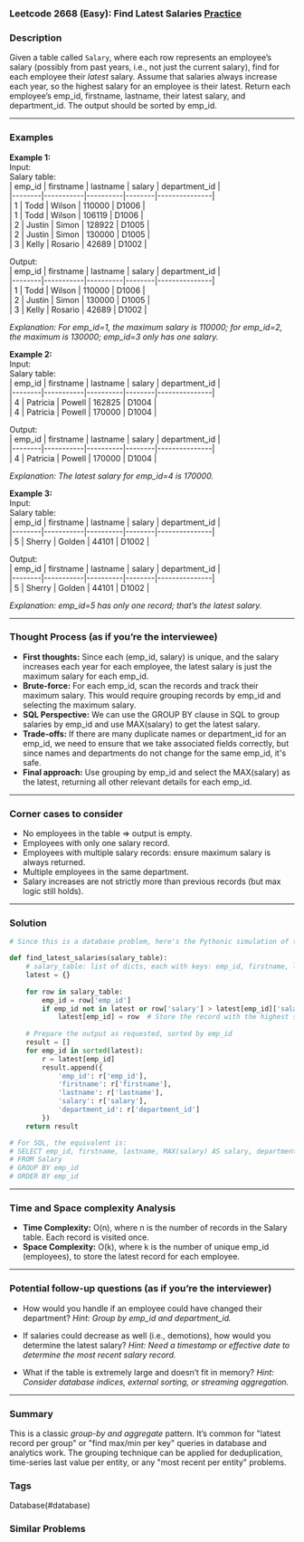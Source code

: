 ### Leetcode 2668 (Easy): Find Latest Salaries [Practice](https://leetcode.com/problems/find-latest-salaries)

### Description  
Given a table called `Salary`, where each row represents an employee’s salary (possibly from past years, i.e., not just the current salary), find for each employee their *latest* salary. Assume that salaries always increase each year, so the highest salary for an employee is their latest. Return each employee’s emp\_id, firstname, lastname, their latest salary, and department\_id. The output should be sorted by emp\_id.

---

### Examples  

**Example 1:**  
Input:  
Salary table:  
| emp_id | firstname | lastname | salary | department_id |  
|--------|-----------|----------|--------|---------------|  
| 1      | Todd      | Wilson   | 110000 | D1006         |  
| 1      | Todd      | Wilson   | 106119 | D1006         |  
| 2      | Justin    | Simon    | 128922 | D1005         |  
| 2      | Justin    | Simon    | 130000 | D1005         |  
| 3      | Kelly     | Rosario  | 42689  | D1002         |

Output:  
| emp_id | firstname | lastname | salary | department_id |  
|--------|-----------|----------|--------|---------------|  
| 1      | Todd      | Wilson   | 110000 | D1006         |  
| 2      | Justin    | Simon    | 130000 | D1005         |  
| 3      | Kelly     | Rosario  | 42689  | D1002         |

*Explanation: For emp_id=1, the maximum salary is 110000; for emp_id=2, the maximum is 130000; emp_id=3 only has one salary.*

**Example 2:**  
Input:  
Salary table:  
| emp_id | firstname | lastname | salary | department_id |  
|--------|-----------|----------|--------|---------------|  
| 4      | Patricia  | Powell   | 162825 | D1004         |  
| 4      | Patricia  | Powell   | 170000 | D1004         |

Output:  
| emp_id | firstname | lastname | salary | department_id |  
|--------|-----------|----------|--------|---------------|  
| 4      | Patricia  | Powell   | 170000 | D1004         |

*Explanation: The latest salary for emp_id=4 is 170000.*

**Example 3:**  
Input:  
Salary table:  
| emp_id | firstname | lastname | salary | department_id |  
|--------|-----------|----------|--------|---------------|  
| 5      | Sherry    | Golden   | 44101  | D1002         |

Output:  
| emp_id | firstname | lastname | salary | department_id |  
|--------|-----------|----------|--------|---------------|  
| 5      | Sherry    | Golden   | 44101  | D1002         |

*Explanation: emp_id=5 has only one record; that’s the latest salary.*

---

### Thought Process (as if you’re the interviewee)  
- **First thoughts:** Since each (emp\_id, salary) is unique, and the salary increases each year for each employee, the latest salary is just the maximum salary for each emp\_id.
- **Brute-force:** For each emp\_id, scan the records and track their maximum salary. This would require grouping records by emp\_id and selecting the maximum salary.
- **SQL Perspective:** We can use the GROUP BY clause in SQL to group salaries by emp\_id and use MAX(salary) to get the latest salary.
- **Trade-offs:** If there are many duplicate names or department\_id for an emp\_id, we need to ensure that we take associated fields correctly, but since names and departments do not change for the same emp\_id, it's safe.
- **Final approach:** Use grouping by emp\_id and select the MAX(salary) as the latest, returning all other relevant details for each emp\_id.

---

### Corner cases to consider  
- No employees in the table ⇒ output is empty.
- Employees with only one salary record.
- Employees with multiple salary records: ensure maximum salary is always returned.
- Multiple employees in the same department.
- Salary increases are not strictly more than previous records (but max logic still holds).

---

### Solution

```python
# Since this is a database problem, here's the Pythonic simulation of the same behavior

def find_latest_salaries(salary_table):
    # salary_table: list of dicts, each with keys: emp_id, firstname, lastname, salary, department_id
    latest = {}
    
    for row in salary_table:
        emp_id = row['emp_id']
        if emp_id not in latest or row['salary'] > latest[emp_id]['salary']:
            latest[emp_id] = row  # Store the record with the highest salary
    
    # Prepare the output as requested, sorted by emp_id
    result = []
    for emp_id in sorted(latest):
        r = latest[emp_id]
        result.append({
            'emp_id': r['emp_id'],
            'firstname': r['firstname'],
            'lastname': r['lastname'],
            'salary': r['salary'],
            'department_id': r['department_id']
        })
    return result

# For SQL, the equivalent is:
# SELECT emp_id, firstname, lastname, MAX(salary) AS salary, department_id
# FROM Salary
# GROUP BY emp_id
# ORDER BY emp_id
```

---

### Time and Space complexity Analysis  

- **Time Complexity:** O(n), where n is the number of records in the Salary table. Each record is visited once.
- **Space Complexity:** O(k), where k is the number of unique emp\_id (employees), to store the latest record for each employee.

---

### Potential follow-up questions (as if you’re the interviewer)  

- How would you handle if an employee could have changed their department?
  *Hint: Group by emp\_id and department\_id.*
  
- If salaries could decrease as well (i.e., demotions), how would you determine the latest salary?
  *Hint: Need a timestamp or effective date to determine the most recent salary record.*
  
- What if the table is extremely large and doesn’t fit in memory?
  *Hint: Consider database indices, external sorting, or streaming aggregation.*

---

### Summary
This is a classic *group-by and aggregate* pattern. It’s common for "latest record per group" or "find max/min per key" queries in database and analytics work. The grouping technique can be applied for deduplication, time-series last value per entity, or any "most recent per entity" problems.

### Tags
Database(#database)

### Similar Problems
